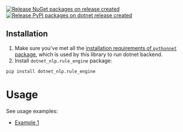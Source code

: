 [![Release NuGet packages on release created](https://github.com/dotnet-nlp/rule-engine/actions/workflows/nuget-release.yml/badge.svg)](https://github.com/dotnet-nlp/rule-engine/actions/workflows/nuget-release.yml)
[![Release PyPI packages on dotnet release created](https://github.com/dotnet-nlp/rule-engine-python/actions/workflows/pypi-publish.yml/badge.svg)](https://github.com/dotnet-nlp/rule-engine-python/actions/workflows/pypi-publish.yml)

## Installation

1. Make sure you've met all the [installation requirements of `pythonnet` package](https://pythonnet.github.io/#installation), which is used by this library to run dotnet backend.
2. Install `dotnet_nlp.rule_engine` package:
```
pip install dotnet_nlp.rule_engine
```

# Usage

See usage examples:
- [Example 1](https://github.com/dotnet-nlp/rule-engine-python/tree/main/examples/example1.ipynb)
